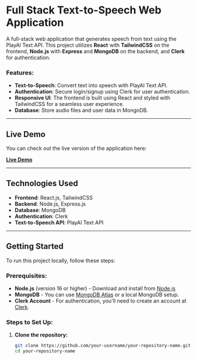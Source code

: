 # Full Stack Text-to-Speech Web Application

A full-stack web application that generates speech from text using the PlayAI Text API. This project utilizes **React** with **TailwindCSS** on the frontend, **Node.js** with **Express** and **MongoDB** on the backend, and **Clerk** for authentication.

### Features:
- **Text-to-Speech**: Convert text into speech with PlayAI Text API.
- **Authentication**: Secure login/signup using Clerk for user authentication.
- **Responsive UI**: The frontend is built using React and styled with TailwindCSS for a seamless user experience.
- **Database**: Store audio files and user data in MongoDB.

---

## Live Demo

You can check out the live version of the application here:

**[Live Demo](https://elegant-semifreddo-f9bf5c.netlify.app/)**

---

## Technologies Used

- **Frontend**: React.js, TailwindCSS
- **Backend**: Node.js, Express.js
- **Database**: MongoDB
- **Authentication**: Clerk
- **Text-to-Speech API**: PlayAI Text API

---

## Getting Started

To run this project locally, follow these steps:

### Prerequisites:

- **Node.js** (version 16 or higher) - Download and install from [Node.js](https://nodejs.org/)
- **MongoDB** - You can use [MongoDB Atlas](https://www.mongodb.com/cloud/atlas) or a local MongoDB setup.
- **Clerk Account** - For authentication, you'll need to create an account at [Clerk](https://clerk.dev/).

### Steps to Set Up:

1. **Clone the repository:**

   ```bash
   git clone https://github.com/your-username/your-repository-name.git
   cd your-repository-name
